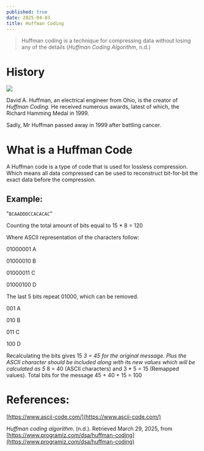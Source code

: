 ```yaml
---
published: true
date: 2025-04-03
title: Huffman Coding
---
```

> Huffman coding is a technique for compressing data without losing any of the details (_Huffman Coding Algorithm_, n.d.)

# History

![](https://ieeecs-media.computer.org/wp-media/2018/04/11204517/davidhuffman-wm-e1523479537419.jpg)

David A. Huffman, an electrical engineer from Ohio, is the creator of _Huffman Coding._ He received numerous awards, latest of which, the Richard Hamming Medal in 1999.

Sadly, Mr Huffman passed away in 1999 after battling cancer.

# What is a Huffman Code

A Huffman code is a type of code that is used for lossless compression. Which means all data compressed can be used to reconstruct bit-for-bit the exact data before the compression.

## Example:

"`BCAADDDCCACACAC`”

Counting the total amount of bits equal to 15 \* 8 = 120

Where ASCII representation of the characters follow:

01000001 A

01000010 B

01000011 C

01000100 D

The last 5 bits repeat 01000, which can be removed.

001 A

010 B

011 C

100 D

Recalculating the bits gives 15 _3 = 45 for the original message. Plus the ASCII character should be included along with its new values which will be calculated as 5_ 8 = 40 (ASCII characters) and 3 \* 5 = 15 (Remapped values). Total bits for the message 45 + 40 + 15 = 100

# References:

[https://www.ascii-code.com/](https://www.ascii-code.com/)

_Huffman coding algorithm_. (n.d.). Retrieved March 29, 2025, from [https://www.programiz.com/dsa/huffman-coding](https://www.programiz.com/dsa/huffman-coding)